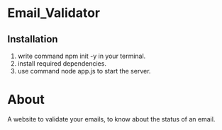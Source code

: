 # Email_Validator

## Installation
1. write command npm init -y in your terminal.
2. install required dependencies.
3. use command node app.js to start the server.

# About
<p>A website to validate your emails, to know about the status of an email.</p>
